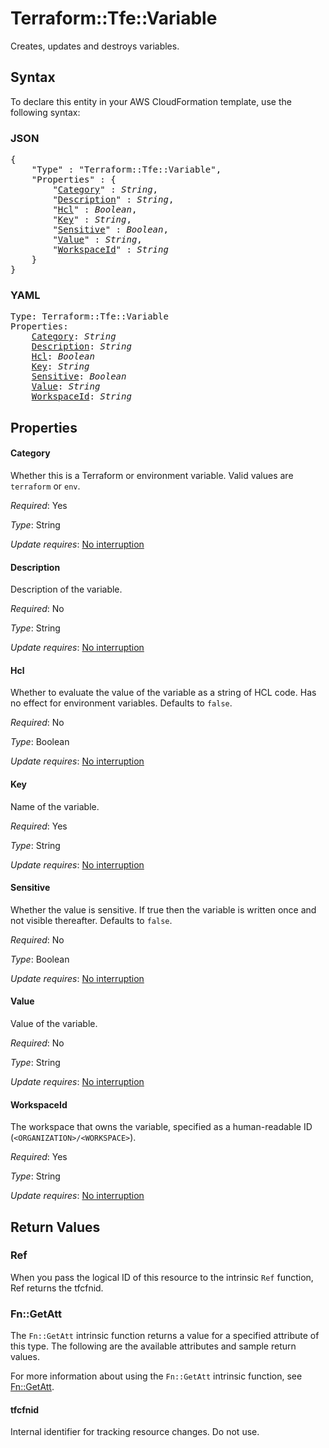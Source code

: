 # Terraform::Tfe::Variable

Creates, updates and destroys variables.

## Syntax

To declare this entity in your AWS CloudFormation template, use the following syntax:

### JSON

<pre>
{
    "Type" : "Terraform::Tfe::Variable",
    "Properties" : {
        "<a href="#category" title="Category">Category</a>" : <i>String</i>,
        "<a href="#description" title="Description">Description</a>" : <i>String</i>,
        "<a href="#hcl" title="Hcl">Hcl</a>" : <i>Boolean</i>,
        "<a href="#key" title="Key">Key</a>" : <i>String</i>,
        "<a href="#sensitive" title="Sensitive">Sensitive</a>" : <i>Boolean</i>,
        "<a href="#value" title="Value">Value</a>" : <i>String</i>,
        "<a href="#workspaceid" title="WorkspaceId">WorkspaceId</a>" : <i>String</i>
    }
}
</pre>

### YAML

<pre>
Type: Terraform::Tfe::Variable
Properties:
    <a href="#category" title="Category">Category</a>: <i>String</i>
    <a href="#description" title="Description">Description</a>: <i>String</i>
    <a href="#hcl" title="Hcl">Hcl</a>: <i>Boolean</i>
    <a href="#key" title="Key">Key</a>: <i>String</i>
    <a href="#sensitive" title="Sensitive">Sensitive</a>: <i>Boolean</i>
    <a href="#value" title="Value">Value</a>: <i>String</i>
    <a href="#workspaceid" title="WorkspaceId">WorkspaceId</a>: <i>String</i>
</pre>

## Properties

#### Category

Whether this is a Terraform or environment variable.
Valid values are `terraform` or `env`.

_Required_: Yes

_Type_: String

_Update requires_: [No interruption](https://docs.aws.amazon.com/AWSCloudFormation/latest/UserGuide/using-cfn-updating-stacks-update-behaviors.html#update-no-interrupt)

#### Description

Description of the variable.

_Required_: No

_Type_: String

_Update requires_: [No interruption](https://docs.aws.amazon.com/AWSCloudFormation/latest/UserGuide/using-cfn-updating-stacks-update-behaviors.html#update-no-interrupt)

#### Hcl

Whether to evaluate the value of the variable as a string
of HCL code. Has no effect for environment variables. Defaults to `false`.

_Required_: No

_Type_: Boolean

_Update requires_: [No interruption](https://docs.aws.amazon.com/AWSCloudFormation/latest/UserGuide/using-cfn-updating-stacks-update-behaviors.html#update-no-interrupt)

#### Key

Name of the variable.

_Required_: Yes

_Type_: String

_Update requires_: [No interruption](https://docs.aws.amazon.com/AWSCloudFormation/latest/UserGuide/using-cfn-updating-stacks-update-behaviors.html#update-no-interrupt)

#### Sensitive

Whether the value is sensitive. If true then the
variable is written once and not visible thereafter. Defaults to `false`.

_Required_: No

_Type_: Boolean

_Update requires_: [No interruption](https://docs.aws.amazon.com/AWSCloudFormation/latest/UserGuide/using-cfn-updating-stacks-update-behaviors.html#update-no-interrupt)

#### Value

Value of the variable.

_Required_: No

_Type_: String

_Update requires_: [No interruption](https://docs.aws.amazon.com/AWSCloudFormation/latest/UserGuide/using-cfn-updating-stacks-update-behaviors.html#update-no-interrupt)

#### WorkspaceId

The workspace that owns the variable, specified as
a human-readable ID (`<ORGANIZATION>/<WORKSPACE>`).

_Required_: Yes

_Type_: String

_Update requires_: [No interruption](https://docs.aws.amazon.com/AWSCloudFormation/latest/UserGuide/using-cfn-updating-stacks-update-behaviors.html#update-no-interrupt)

## Return Values

### Ref

When you pass the logical ID of this resource to the intrinsic `Ref` function, Ref returns the tfcfnid.

### Fn::GetAtt

The `Fn::GetAtt` intrinsic function returns a value for a specified attribute of this type. The following are the available attributes and sample return values.

For more information about using the `Fn::GetAtt` intrinsic function, see [Fn::GetAtt](https://docs.aws.amazon.com/AWSCloudFormation/latest/UserGuide/intrinsic-function-reference-getatt.html).

#### tfcfnid

Internal identifier for tracking resource changes. Do not use.


